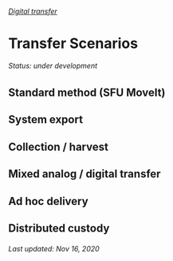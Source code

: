 ###### [Digital transfer](./README.md)

# Transfer Scenarios
###### Status: under development

## Standard method (SFU MoveIt)

## System export

## Collection / harvest

## Mixed analog / digital transfer

## Ad hoc delivery

## Distributed custody

###### Last updated: Nov 16, 2020
